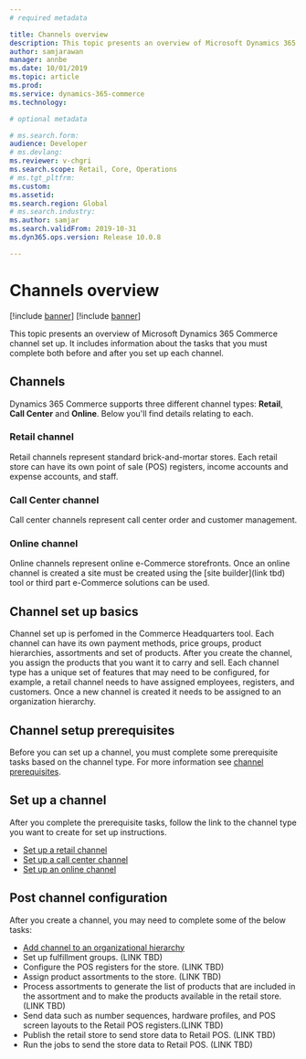 ```yaml
---
# required metadata

title: Channels overview
description: This topic presents an overview of Microsoft Dynamics 365 Commerce channels.
author: samjarawan
manager: annbe
ms.date: 10/01/2019
ms.topic: article
ms.prod: 
ms.service: dynamics-365-commerce
ms.technology: 

# optional metadata

# ms.search.form: 
audience: Developer
# ms.devlang: 
ms.reviewer: v-chgri
ms.search.scope: Retail, Core, Operations
# ms.tgt_pltfrm: 
ms.custom: 
ms.assetid: 
ms.search.region: Global
# ms.search.industry: 
ms.author: samjar
ms.search.validFrom: 2019-10-31
ms.dyn365.ops.version: Release 10.0.8

---
```

# Channels overview

[!include [banner](../includes/preview-banner.md)]
[!include [banner](../includes/banner.md)]

This topic presents an overview of Microsoft Dynamics 365 Commerce channel set up. It includes information about the tasks that you must complete both before and after you set up each channel.

## Channels
Dynamics 365 Commerce supports three different channel types: **Retail**, **Call Center** and **Online**.  Below you'll find details relating to each. 

### Retail channel
Retail channels represent standard brick-and-mortar stores. Each retail store can have its own point of sale (POS) registers, income accounts and expense accounts, and staff. 

### Call Center channel
Call center channels represent call center order and customer management.

### Online channel
Online channels represent online e-Commerce storefronts. Once an online channel is created a site must be created using the [site builder](link tbd) tool or third part e-Commerce solutions can be used.

## Channel set up basics
Channel set up is perfomed in the Commerce Headquarters tool. Each channel can have its own payment methods, price groups, product hierarchies, assortments and set of products. After you create the channel, you assign the products that you want it to carry and sell. Each channel type has a unique set of features that may need to be configured, for example, a retail channel needs to have assigned employees, registers, and customers. Once a new channel is created it needs to be assigned to an organization hierarchy.

## Channel setup prerequisites
Before you can set up a channel, you must complete some prerequisite tasks based on the channel type. For more information see
[channel prerequisites](channels-prerequisites.md).

## Set up a channel
After you complete the prerequisite tasks, follow the link to the channel type you want to create for set up instructions.
* [Set up a retail channel](channel-setup-retail.md)
* [Set up a call center channel](channel-setup-callcenter.md)
* [Set up an online channel](channel-setup-online.md)

## Post channel configuration
After you create a channel, you may need to complete some of the below tasks:

* [Add channel to an organizational hierarchy](add-channel-org-hierarchy.md)
* Set up fulfillment groups. (LINK TBD)
* Configure the POS registers for the store. (LINK TBD)
* Assign product assortments to the store. (LINK TBD)
* Process assortments to generate the list of products that are included in the assortment and to make the products available in the retail store. (LINK TBD)
* Send data such as number sequences, hardware profiles, and POS screen layouts to the Retail POS registers.(LINK TBD)
* Publish the retail store to send store data to Retail POS. (LINK TBD)
* Run the jobs to send the store data to Retail POS. (LINK TBD)
